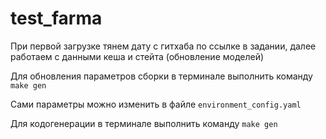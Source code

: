 # test_farma



При первой загрузке тянем дату с гитхаба по ссылке в задании, далее работаем с данными кеша и стейта (обновление моделей)

Для обновления параметров сборки в терминале выполнить команду ```make gen```

Сами параметры можно изменить в файле ```environment_config.yaml```

Для кодогенерации в терминале выполнить команду ```make gen```
